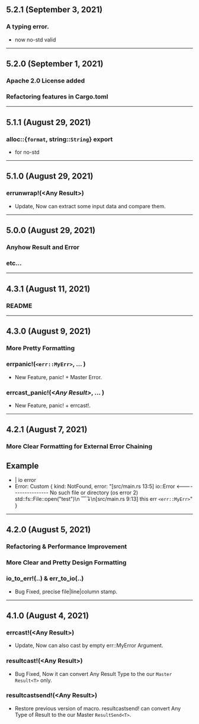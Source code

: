## 5.2.1 (September 3, 2021)

### A typing error.
* now no-std valid

---

## 5.2.0 (September 1, 2021)

### Apache 2.0 License added
### Refactoring features in Cargo.toml

---

## 5.1.1 (August 29, 2021)

### alloc::{`format`, string::`String`} export
* for no-std

---

## 5.1.0 (August 29, 2021)

### errunwrap!(\<Any Result\>)
* Update, Now can extract some input data and compare them. 

---

## 5.0.0 (August 29, 2021)

### Anyhow Result and Error
### etc...

---

## 4.3.1 (August 11, 2021)

### README

---

## 4.3.0 (August 9, 2021)

### More Pretty Formatting

### errpanic!(`<err::MyErr>`, ... )
* New Feature, panic! + Master Error.

### errcast_panic!(***\<Any Result\>***, ... )
* New Feature, panic! + errcast!.

---

## 4.2.1 (August 7, 2021)

### More Clear Formatting for External Error Chaining
## Example
* | io error
* Error: Custom { kind: NotFound, error: "[src/main.rs 13:5] io::Error <------------------ No such file or directory (os error 2) std::fs::File::open(\"test\")\n                    ⎺↴\n[src/main.rs 9:13] this err  `<err::MyErr>`" }

---

## 4.2.0 (August 5, 2021)

### Refactoring & Performance Improvement

### More Clear and Pretty Design Formatting

### io_to_err!(..) & err_to_io(..)
* Bug Fixed, precise file|line|column stamp.

---

## 4.1.0 (August 4, 2021)

### errcast!(\<Any Result\>)
* Update, Now can also cast by empty err::MyError Argument. 

### resultcast!(\<Any Result\>)
* Bug Fixed, Now it can convert Any Result Type to the our `Master Result<T>` only.

### resultcastsend!(\<Any Result\>)
* Restore previous version of macro. resultcastsend! can convert Any Type of Result to the our Master `ResultSend<T>`.